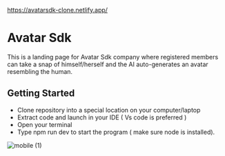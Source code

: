 https://avatarsdk-clone.netlify.app/
# Avatar Sdk
This is a landing page for Avatar Sdk company where registered members can take a snap of himself/herself and the AI auto-generates an avatar resembling the human.

## Getting Started
- Clone repository into a special location on your computer/laptop
- Extract code and launch in your IDE ( Vs code is preferred )
- Open your terminal
- Type npm run dev to start the program ( make sure node is installed).

![mobile (1)](https://github.com/sam0560/Avatar-sdk-landing-page/assets/64938042/c1c53427-31da-4d7f-b9d0-7b3b717d97f7)
